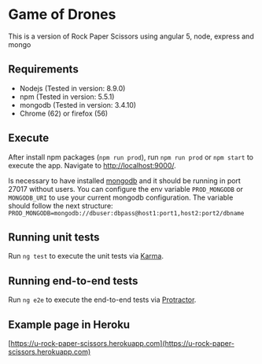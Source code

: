 # Game of Drones

This is a version of Rock Paper Scissors using angular 5, node, express and mongo

## Requirements

- Nodejs (Tested in version: 8.9.0)
- npm (Tested in version: 5.5.1)
- mongodb (Tested in version: 3.4.10)
- Chrome (62) or firefox (56)

## Execute

After install npm packages (`npm run prod`), run `npm run prod` or `npm start` to execute the app. Navigate to [http://localhost:9000/](http://localhost:9000/).

Is necessary to have installed [mongodb](https://www.mongodb.com) and it should be running in port 27017 without users. You can configure the env variable `PROD_MONGODB` or `MONGODB_URI` to use your current mongodb configuration. The variable should follow the next structure: `PROD_MONGODB=mongodb://dbuser:dbpass@host1:port1,host2:port2/dbname`

## Running unit tests

Run `ng test` to execute the unit tests via [Karma](https://karma-runner.github.io).

## Running end-to-end tests

Run `ng e2e` to execute the end-to-end tests via [Protractor](http://www.protractortest.org/).

## Example page in Heroku

[https://u-rock-paper-scissors.herokuapp.com](https://u-rock-paper-scissors.herokuapp.com)
